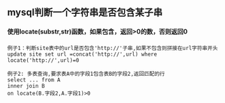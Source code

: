 ## mysql判断一个字符串是否包含某子串


#### 使用locate(substr,str)函数，如果包含，返回>0的数，否则返回0 

```
例子1：判断site表中的url是否包含'http://'子串,如果不包含则拼接在url字符串开头
update site set url =concat('http://',url) where locate('http://',url)=0 

例子2: 多表查询,要求表A中的字段1包含表B的字段2,返回匹配的行
select ... from A
inner join B
on locate(B.字段2,A.字段1)>0
```